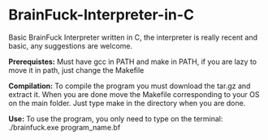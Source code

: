 # BrainFuck-Interpreter-in-C
Basic BrainFuck Interpreter written in C, the interpreter is really recent and basic, any suggestions are welcome. 

**Prerequistes:**
Must have gcc in PATH and make in PATH, if you are lazy to move it in path, just change the Makefile

**Compilation:**
To compile the program you must download the tar.gz and extract it. When you are done move the Makefile corresponding to your OS on the main folder.
Just type make in the directory when you are done.

**Use:**
To use the program, you only need to type on the terminal:
./brainfuck.exe program_name.bf
